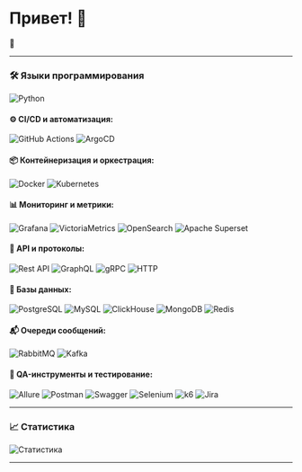 # Привет! 👋

 🌟

---

### 🛠 Языки программирования
![Python](https://img.shields.io/badge/-Python-333?style=flat&logo=python)

#### ⚙️ CI/CD и автоматизация:
![GitHub Actions](https://img.shields.io/badge/-GitHub%20Actions-333?style=flat&logo=githubactions&logoColor=blue)
![ArgoCD](https://img.shields.io/badge/-ArgoCD-333?style=flat&logo=argo&logoColor=orange)

#### 📦 Контейнеризация и оркестрация:
![Docker](https://img.shields.io/badge/-Docker-333?style=flat&logo=docker)
![Kubernetes](https://img.shields.io/badge/-Kubernetes-333?style=flat&logo=kubernetes&logoColor=blue)

#### 📊 Мониторинг и метрики:
![Grafana](https://img.shields.io/badge/-Grafana-333?style=flat&logo=grafana)
![VictoriaMetrics](https://img.shields.io/badge/-Victoria%20Metrics-333?style=flat&logo=victoriametrics&logoColor=blue)
![OpenSearch](https://img.shields.io/badge/-OpenSearch-333?style=flat&logo=opensearch)
![Apache Superset](https://img.shields.io/badge/-Apache%20Superset-333?style=flat&logo=apache)

#### 📡 API и протоколы:
![Rest API](https://img.shields.io/badge/-Rest%20API-333?style=flat&logo=postman)
![GraphQL](https://img.shields.io/badge/-GraphQL-333?style=flat&logo=graphql&logoColor=E10098)
![gRPC](https://img.shields.io/badge/-gRPC-333?style=flat&logo=grpc&logoColor=blue)
![HTTP](https://img.shields.io/badge/-HTTP%2FS-333?style=flat&logo=http)

#### 💾 Базы данных:
![PostgreSQL](https://img.shields.io/badge/-PostgreSQL-333?style=flat&logo=postgresql)
![MySQL](https://img.shields.io/badge/-MySQL-333?style=flat&logo=mysql)
![ClickHouse](https://img.shields.io/badge/-ClickHouse-333?style=flat&logo=clickhouse&logoColor=yellow)
![MongoDB](https://img.shields.io/badge/-MongoDB-333?style=flat&logo=mongodb)
![Redis](https://img.shields.io/badge/-Redis-333?style=flat&logo=redis&logoColor=DC382D)

#### 📬 Очереди сообщений:
![RabbitMQ](https://img.shields.io/badge/-RabbitMQ-333?style=flat&logo=rabbitmq&logoColor=FF6600)
![Kafka](https://img.shields.io/badge/-Kafka-333?style=flat&logo=apache-kafka&logoColor=231F20)

#### 🧪 QA-инструменты и тестирование:
![Allure](https://img.shields.io/badge/-Allure-333?style=flat&logo=allure)
![Postman](https://img.shields.io/badge/-Postman-333?style=flat&logo=postman&logoColor=FF6C37)
![Swagger](https://img.shields.io/badge/-Swagger-333?style=flat&logo=swagger)
![Selenium](https://img.shields.io/badge/-Selenium-333?style=flat&logo=selenium)
![k6](https://img.shields.io/badge/-k6-333?style=flat&logo=k6&logoColor=blue)
![Jira](https://img.shields.io/badge/-Jira-333?style=flat&logo=jira&logoColor=blue)

---

### 📈 Статистика
![Статистика](https://github-readme-stats.vercel.app/api?username=Sinhraphathatron&show_icons=true&theme=gotham&show=reviews,discussions_started,discussions_answered,prs_merged,prs_merged_percentage)

---


<!--
### 📫 Связаться со мной:
[Telegram](https://t.me/@Sinhraphathatron) | [Email](mailto:твой_почта@example.com)

#### 👨‍🏫 Преподавание и управление:
![Workshops](https://img.shields.io/badge/-Workshops-333?style=flat)
![Public%20Speaking](https://img.shields.io/badge/-Public%20Speaking-333?style=flat&logo=microphone)
![Habr%20Article](https://img.shields.io/badge/-Habr%20Article-333?style=flat)

![GitHub Streak](https://streak-stats.demolab.com?user=Sinhraphathatron&theme=radical&hide_border=true)

**Sinhraphathatron/Sinhraphathatron** is a ✨ _special_ ✨ repository because its `README.md` (this file) appears on your GitHub profile.

Here are some ideas to get you started:

- 🔭 I’m currently working on ...
- 🌱 I’m currently learning ...
- 👯 I’m looking to collaborate on ...
- 🤔 I’m looking for help with ...
- 💬 Ask me about ...
- 📫 How to reach me: ...
- 😄 Pronouns: ...
- ⚡ Fun fact: ...
-->
